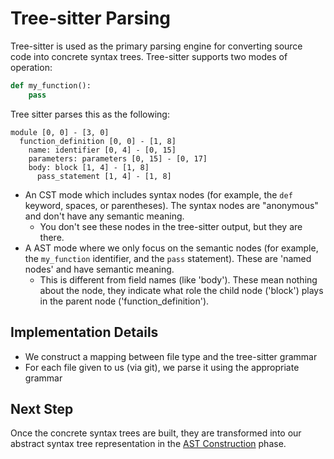 # Tree-sitter Parsing

Tree-sitter is used as the primary parsing engine for converting source code into concrete syntax trees. Tree-sitter supports two modes of operation:

```python
def my_function():
    pass
```

Tree sitter parses this as the following:

```
module [0, 0] - [3, 0]
  function_definition [0, 0] - [1, 8]
    name: identifier [0, 4] - [0, 15]
    parameters: parameters [0, 15] - [0, 17]
    body: block [1, 4] - [1, 8]
      pass_statement [1, 4] - [1, 8]
```

- An CST mode which includes syntax nodes (for example, the `def` keyword, spaces, or parentheses). The syntax nodes are "anonymous" and don't have any semantic meaning.
  - You don't see these nodes in the tree-sitter output, but they are there.
- A AST mode where we only focus on the semantic nodes (for example, the `my_function` identifier, and the `pass` statement). These are 'named nodes' and have semantic meaning.
  - This is different from field names (like 'body'). These mean nothing about the node, they indicate what role the child node ('block') plays in the parent node ('function_definition').

## Implementation Details

- We construct a mapping between file type and the tree-sitter grammar
- For each file given to us (via git), we parse it using the appropriate grammar

## Next Step

Once the concrete syntax trees are built, they are transformed into our abstract syntax tree representation in the [AST Construction](./ast-construction.md) phase.
